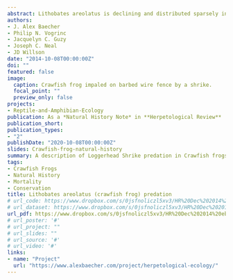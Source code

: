 ```yaml
---
abstract: Lithobates areolatus is declining and distributed sparsely in remnant prairie habitats of the central United States. Owing to their extensive use of crayfish/small mammal burrows and highly secretive nature, limited data exist regarding the life history of L. areolatus, particularly natural sources of mortality. Experimentally, two species of insect (both backswimmers [Notonecta spp.]) have been identified as predators of larval L. areolatus. Reported predators of post-metamorphic L. areolatus include Heterodon platirhinos (Eastern Hog-nosed Snake), Coluber constrictor (North American Racer), Thamnophis sirtalis (Common Gartersnake), and Procyon lotor (Raccoon); however, other common predators of ranid frogs such as snakes, birds, and mammals are suspected. Here we report the predation of L. areolatus by Nerodia erythrogaster (Plain-bellied Watersnake) and Lanius ludovicianus (Loggerhead Shrike) in northwest Arkansas, USA.
authors:
- J. Alex Baecher
- Philip N. Vogrinc
- Jacquelyn C. Guzy
- Joseph C. Neal
- JD Willson
date: "2014-10-08T00:00:00Z"
doi: ""
featured: false
image:
  caption: Crawfish frog impaled on barbed wire fence by a shrike.
  focal_point: ""
  preview_only: false
projects:
- Reptile-and-Amphibian-Ecology
publication: As a *Natural History Note* in **Herpetological Review**
publication_short:
publication_types:
- "2"
publishDate: "2020-10-08T00:00:00Z"
slides: Crawfish-frog-natural-history
summary: A description of Loggerhead Shrike predation in Crawfish frogs, a species of conservation concern in Arkansas.  
tags:
- Crawfish Frogs
- Natural History
- Mortality 
- Conservation
title: Lithobates areolatus (crawfish frog) predation
# url_code: https://www.dropbox.com/s/0jsfnoliczl5xv3/HR%20Dec%202014%20ebook.pdf?dl=1
# url_dataset: https://www.dropbox.com/s/0jsfnoliczl5xv3/HR%20Dec%202014%20ebook.pdf?dl=1
url_pdf: https://www.dropbox.com/s/0jsfnoliczl5xv3/HR%20Dec%202014%20ebook.pdf?dl=1
# url_poster: '#'
# url_project: ""
# url_slides: ""
# url_source: '#'
# url_video: '#'
links:
- name: "Project"
  url: "https://www.alexbaecher.com/project/herpetological-ecology/"
---
```


